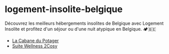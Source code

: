 # logement-insolite-belgique
Découvrez les meilleurs hébergements insolites de Belgique avec Logement Insolite et profitez d'un séjour ou d'une nuit atypique en Belgique. 🏕️🇧🇪

- [La Cabane du Potager](https://logement-insolite.be/la-cabane-du-potager/)
- [Suite Wellness 2Cosy](https://logement-insolite.be/suite-wellness-2cosy/)
